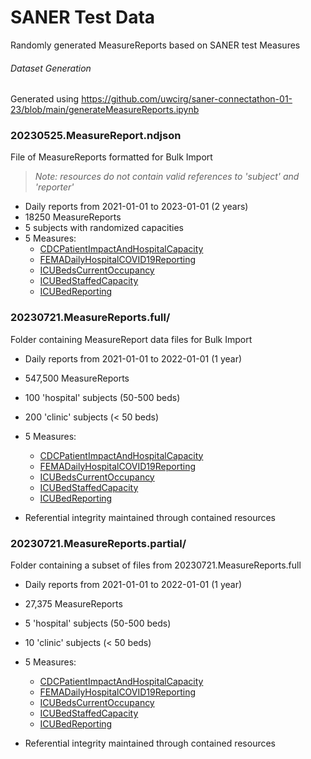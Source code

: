 # SANER Test Data
Randomly generated MeasureReports based on SANER test Measures

###### Dataset Generation
Generated using https://github.com/uwcirg/saner-connectathon-01-23/blob/main/generateMeasureReports.ipynb

### 20230525.MeasureReport.ndjson
File of MeasureReports formatted for Bulk Import

> *Note: resources do not contain valid references to 'subject' and 'reporter'*

- Daily reports from 2021-01-01 to 2023-01-01 (2 years)
- 18250 MeasureReports
- 5 subjects with randomized capacities
- 5 Measures:
  - [CDCPatientImpactAndHospitalCapacity](https://github.com/uwcirg/saner-connectathon-01-23/blob/main/template_CDCPatientImpactAndHospitalCapacity.json)
  - [FEMADailyHospitalCOVID19Reporting](https://github.com/uwcirg/saner-connectathon-01-23/blob/main/template_FEMADailyHospitalCOVID19Reporting.json)
  - [ICUBedsCurrentOccupancy](https://github.com/uwcirg/saner-connectathon-01-23/blob/main/template_ICUBedCurrentOccupancy.json)
  - [ICUBedStaffedCapacity](https://github.com/uwcirg/saner-connectathon-01-23/blob/main/template_ICUBedStaffedCapacity.json)
  - [ICUBedReporting](https://github.com/uwcirg/saner-connectathon-01-23/blob/main/template_ICUBedsReporting.json)

### 20230721.MeasureReports.full/
Folder containing MeasureReport data files for Bulk Import

- Daily reports from 2021-01-01 to 2022-01-01 (1 year)
- 547,500 MeasureReports
- 100 'hospital' subjects (50-500 beds)
- 200 'clinic' subjects (< 50 beds)
- 5 Measures:
  - [CDCPatientImpactAndHospitalCapacity](https://github.com/uwcirg/saner-connectathon-01-23/blob/main/template_CDCPatientImpactAndHospitalCapacity.json)
  - [FEMADailyHospitalCOVID19Reporting](https://github.com/uwcirg/saner-connectathon-01-23/blob/main/template_FEMADailyHospitalCOVID19Reporting.json)
  - [ICUBedsCurrentOccupancy](https://github.com/uwcirg/saner-connectathon-01-23/blob/main/template_ICUBedCurrentOccupancy.json)
  - [ICUBedStaffedCapacity](https://github.com/uwcirg/saner-connectathon-01-23/blob/main/template_ICUBedStaffedCapacity.json)
  - [ICUBedReporting](https://github.com/uwcirg/saner-connectathon-01-23/blob/main/template_ICUBedsReporting.json)

- Referential integrity maintained through contained resources

### 20230721.MeasureReports.partial/
Folder containing a subset of files from 20230721.MeasureReports.full

- Daily reports from 2021-01-01 to 2022-01-01 (1 year)
- 27,375 MeasureReports
- 5 'hospital' subjects (50-500 beds)
- 10 'clinic' subjects (< 50 beds)
- 5 Measures:
  - [CDCPatientImpactAndHospitalCapacity](https://github.com/uwcirg/saner-connectathon-01-23/blob/main/template_CDCPatientImpactAndHospitalCapacity.json)
  - [FEMADailyHospitalCOVID19Reporting](https://github.com/uwcirg/saner-connectathon-01-23/blob/main/template_FEMADailyHospitalCOVID19Reporting.json)
  - [ICUBedsCurrentOccupancy](https://github.com/uwcirg/saner-connectathon-01-23/blob/main/template_ICUBedCurrentOccupancy.json)
  - [ICUBedStaffedCapacity](https://github.com/uwcirg/saner-connectathon-01-23/blob/main/template_ICUBedStaffedCapacity.json)
  - [ICUBedReporting](https://github.com/uwcirg/saner-connectathon-01-23/blob/main/template_ICUBedsReporting.json)

- Referential integrity maintained through contained resources
